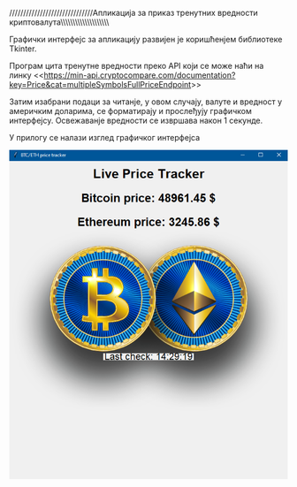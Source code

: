 //////////////////////////////Апликација за приказ тренутних вредности криптовалута\\\\\\\\\\\\\\\\\\\\\\\\\\\\\\\\\\\\\\\


Графички интерфејс за апликацију развијен је коришћенјем библиотеке Tkinter.

Програм цита тренутне вредности преко API који се може наћи на линку 
<<<https://min-api.cryptocompare.com/documentation?key=Price&cat=multipleSymbolsFullPriceEndpoint>>>

Затим изабрани подаци за читанје, у овом случају, валуте и вредност у америчким доларима, се форматирају и прослеђују графичком интерфејсу.
Освежаванје вредности се извршава након 1 секунде.

У прилогу се налази изглед графичког интерфејса

<img src="app.png">

